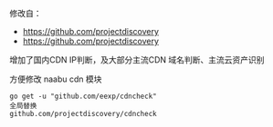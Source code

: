 修改自：
- https://github.com/projectdiscovery
- https://github.com/projectdiscovery


增加了国内CDN IP判断，及大部分主流CDN 域名判断、主流云资产识别


方便修改 naabu cdn 模块
```
go get -u "github.com/eexp/cdncheck"
全局替换
github.com/projectdiscovery/cdncheck
```